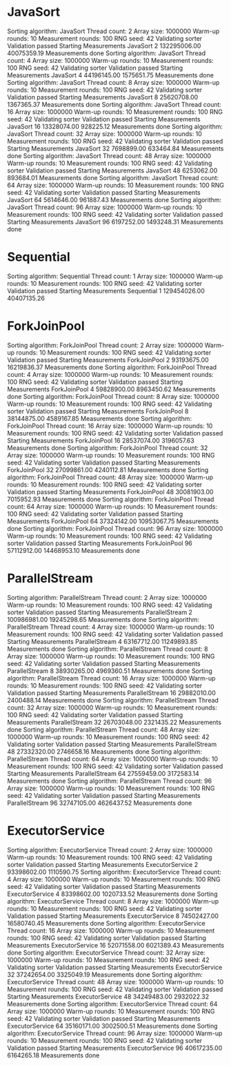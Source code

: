# JavaSort
Sorting algorithm:  JavaSort
Thread count:       2
Array size:         1000000
Warm-up rounds:     10
Measurement rounds: 100
RNG seed:           42
Validating sorter
Validation passed
Starting Measurements
JavaSort 2 132295006.00 40075359.19
Measurements done
Sorting algorithm:  JavaSort
Thread count:       4
Array size:         1000000
Warm-up rounds:     10
Measurement rounds: 100
RNG seed:           42
Validating sorter
Validation passed
Starting Measurements
JavaSort 4 44196145.00 1575651.75
Measurements done
Sorting algorithm:  JavaSort
Thread count:       8
Array size:         1000000
Warm-up rounds:     10
Measurement rounds: 100
RNG seed:           42
Validating sorter
Validation passed
Starting Measurements
JavaSort 8 25620708.00 1367365.37
Measurements done
Sorting algorithm:  JavaSort
Thread count:       16
Array size:         1000000
Warm-up rounds:     10
Measurement rounds: 100
RNG seed:           42
Validating sorter
Validation passed
Starting Measurements
JavaSort 16 13328074.00 928225.12
Measurements done
Sorting algorithm:  JavaSort
Thread count:       32
Array size:         1000000
Warm-up rounds:     10
Measurement rounds: 100
RNG seed:           42
Validating sorter
Validation passed
Starting Measurements
JavaSort 32 7698899.00 633464.84
Measurements done
Sorting algorithm:  JavaSort
Thread count:       48
Array size:         1000000
Warm-up rounds:     10
Measurement rounds: 100
RNG seed:           42
Validating sorter
Validation passed
Starting Measurements
JavaSort 48 6253062.00 893684.01
Measurements done
Sorting algorithm:  JavaSort
Thread count:       64
Array size:         1000000
Warm-up rounds:     10
Measurement rounds: 100
RNG seed:           42
Validating sorter
Validation passed
Starting Measurements
JavaSort 64 5614646.00 961887.43
Measurements done
Sorting algorithm:  JavaSort
Thread count:       96
Array size:         1000000
Warm-up rounds:     10
Measurement rounds: 100
RNG seed:           42
Validating sorter
Validation passed
Starting Measurements
JavaSort 96 6197252.00 1493248.31
Measurements done

# Sequential
Sorting algorithm:  Sequential
Thread count:       1
Array size:         1000000
Warm-up rounds:     10
Measurement rounds: 100
RNG seed:           42
Validating sorter
Validation passed
Starting Measurements
Sequential 1 129454026.00 40407135.26

# ForkJoinPool
Sorting algorithm:  ForkJoinPool
Thread count:       2
Array size:         1000000
Warm-up rounds:     10
Measurement rounds: 100
RNG seed:           42
Validating sorter
Validation passed
Starting Measurements
ForkJoinPool 2 93193675.00 16219836.37
Measurements done
Sorting algorithm:  ForkJoinPool
Thread count:       4
Array size:         1000000
Warm-up rounds:     10
Measurement rounds: 100
RNG seed:           42
Validating sorter
Validation passed
Starting Measurements
ForkJoinPool 4 59828900.00 8963450.62
Measurements done
Sorting algorithm:  ForkJoinPool
Thread count:       8
Array size:         1000000
Warm-up rounds:     10
Measurement rounds: 100
RNG seed:           42
Validating sorter
Validation passed
Starting Measurements
ForkJoinPool 8 38144875.00 4589167.85
Measurements done
Sorting algorithm:  ForkJoinPool
Thread count:       16
Array size:         1000000
Warm-up rounds:     10
Measurement rounds: 100
RNG seed:           42
Validating sorter
Validation passed
Starting Measurements
ForkJoinPool 16 28537074.00 3196057.63
Measurements done
Sorting algorithm:  ForkJoinPool
Thread count:       32
Array size:         1000000
Warm-up rounds:     10
Measurement rounds: 100
RNG seed:           42
Validating sorter
Validation passed
Starting Measurements
ForkJoinPool 32 27099861.00 4240112.81
Measurements done
Sorting algorithm:  ForkJoinPool
Thread count:       48
Array size:         1000000
Warm-up rounds:     10
Measurement rounds: 100
RNG seed:           42
Validating sorter
Validation passed
Starting Measurements
ForkJoinPool 48 30081903.00 7015952.93
Measurements done
Sorting algorithm:  ForkJoinPool
Thread count:       64
Array size:         1000000
Warm-up rounds:     10
Measurement rounds: 100
RNG seed:           42
Validating sorter
Validation passed
Starting Measurements
ForkJoinPool 64 37324142.00 10953067.75
Measurements done
Sorting algorithm:  ForkJoinPool
Thread count:       96
Array size:         1000000
Warm-up rounds:     10
Measurement rounds: 100
RNG seed:           42
Validating sorter
Validation passed
Starting Measurements
ForkJoinPool 96 57112912.00 14468953.10
Measurements done

# ParallelStream
Sorting algorithm:  ParallelStream
Thread count:       2
Array size:         1000000
Warm-up rounds:     10
Measurement rounds: 100
RNG seed:           42
Validating sorter
Validation passed
Starting Measurements
ParallelStream 2 100986981.00 19245298.65
Measurements done
Sorting algorithm:  ParallelStream
Thread count:       4
Array size:         1000000
Warm-up rounds:     10
Measurement rounds: 100
RNG seed:           42
Validating sorter
Validation passed
Starting Measurements
ParallelStream 4 63167712.00 11249893.85
Measurements done
Sorting algorithm:  ParallelStream
Thread count:       8
Array size:         1000000
Warm-up rounds:     10
Measurement rounds: 100
RNG seed:           42
Validating sorter
Validation passed
Starting Measurements
ParallelStream 8 38930265.00 4969360.51
Measurements done
Sorting algorithm:  ParallelStream
Thread count:       16
Array size:         1000000
Warm-up rounds:     10
Measurement rounds: 100
RNG seed:           42
Validating sorter
Validation passed
Starting Measurements
ParallelStream 16 29882010.00 2400488.14
Measurements done
Sorting algorithm:  ParallelStream
Thread count:       32
Array size:         1000000
Warm-up rounds:     10
Measurement rounds: 100
RNG seed:           42
Validating sorter
Validation passed
Starting Measurements
ParallelStream 32 26703048.00 2321435.22
Measurements done
Sorting algorithm:  ParallelStream
Thread count:       48
Array size:         1000000
Warm-up rounds:     10
Measurement rounds: 100
RNG seed:           42
Validating sorter
Validation passed
Starting Measurements
ParallelStream 48 27332320.00 2746658.16
Measurements done
Sorting algorithm:  ParallelStream
Thread count:       64
Array size:         1000000
Warm-up rounds:     10
Measurement rounds: 100
RNG seed:           42
Validating sorter
Validation passed
Starting Measurements
ParallelStream 64 27559459.00 3172583.14
Measurements done
Sorting algorithm:  ParallelStream
Thread count:       96
Array size:         1000000
Warm-up rounds:     10
Measurement rounds: 100
RNG seed:           42
Validating sorter
Validation passed
Starting Measurements
ParallelStream 96 32747105.00 4626437.52
Measurements done

# ExecutorService
Sorting algorithm:  ExecutorService
Thread count:       2
Array size:         1000000
Warm-up rounds:     10
Measurement rounds: 100
RNG seed:           42
Validating sorter
Validation passed
Starting Measurements
ExecutorService 2 93398602.00 1110590.75
Sorting algorithm:  ExecutorService
Thread count:       4
Array size:         1000000
Warm-up rounds:     10
Measurement rounds: 100
RNG seed:           42
Validating sorter
Validation passed
Starting Measurements
ExecutorService 4 83398602.00 1020733.52
Measurements done
Sorting algorithm:  ExecutorService
Thread count:       8
Array size:         1000000
Warm-up rounds:     10
Measurement rounds: 100
RNG seed:           42
Validating sorter
Validation passed
Starting Measurements
ExecutorService 8 74502427.00 16580740.45
Measurements done
Sorting algorithm:  ExecutorService
Thread count:       16
Array size:         1000000
Warm-up rounds:     10
Measurement rounds: 100
RNG seed:           42
Validating sorter
Validation passed
Starting Measurements
ExecutorService 16 52071558.00 6021389.43
Measurements done
Sorting algorithm:  ExecutorService
Thread count:       32
Array size:         1000000
Warm-up rounds:     10
Measurement rounds: 100
RNG seed:           42
Validating sorter
Validation passed
Starting Measurements
ExecutorService 32 37242654.00 3325049.19
Measurements done
Sorting algorithm:  ExecutorService
Thread count:       48
Array size:         1000000
Warm-up rounds:     10
Measurement rounds: 100
RNG seed:           42
Validating sorter
Validation passed
Starting Measurements
ExecutorService 48 34249483.00 2932022.32
Measurements done
Sorting algorithm:  ExecutorService
Thread count:       64
Array size:         1000000
Warm-up rounds:     10
Measurement rounds: 100
RNG seed:           42
Validating sorter
Validation passed
Starting Measurements
ExecutorService 64 35160171.00 3002500.51
Measurements done
Sorting algorithm:  ExecutorService
Thread count:       96
Array size:         1000000
Warm-up rounds:     10
Measurement rounds: 100
RNG seed:           42
Validating sorter
Validation passed
Starting Measurements
ExecutorService 96 40617235.00 6164265.18
Measurements done